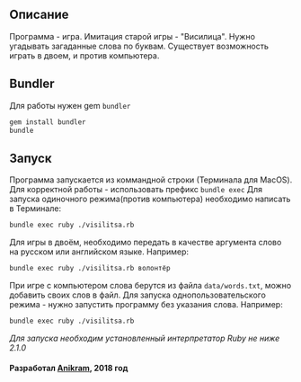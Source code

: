 ## Описание
Программа - игра. Имитация старой игры - "Висилица". Нужно угадывать загаданные слова по буквам.
Существует возможность играть в двоем, и против компьютера.

## Bundler
Для работы нужен gem `bundler` 
``` bash
gem install bundler
bundle
```

## Запуск
Программа запускается из коммандной строки (Терминала для MacOS). Для корректной работы - использовать префикс `bundle exec`
    Для запуска одиночного режима(против компьютера) необходимо написать в Терминале:

```bash
bundle exec ruby ./visilitsa.rb
```

Для игры в двоём, необходимо передать в качестве аргумента слово на русском или английском языке.
 Например:

```bash
bundle exec ruby ./visilitsa.rb волонтёр
```

При игре с компьютером слова берутся из файла `data/words.txt`, можно добавить своих слов в файл. Для 
запуска однопользовательского режима - нужно запустить программу без указания слова. 
Например:
```bash
bundle exec ruby ./visilitsa.rb
```
*Для запуска необходим установленный интерпретатор Ruby не ниже 2.1.0*

#### Разработал [Anikram](https://github.com:Anikram), 2018 год
